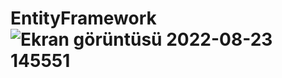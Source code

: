 # EntityFramework![Ekran görüntüsü 2022-08-23 145551](https://user-images.githubusercontent.com/73031908/186151888-83b2d761-6e8e-4820-acae-cd7b3af7e6a8.png)
